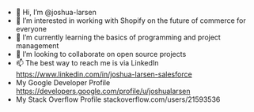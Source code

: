 - 👋 Hi, I’m @joshua-larsen
- 👀 I’m interested in working with Shopify on the future of commerce for everyone
- 🌱 I’m currently learning the basics of programming and project management
- 💞️ I’m looking to collaborate on open source projects
- 📫 The best way to reach me is via LinkedIn https://www.linkedin.com/in/joshua-larsen-salesforce
- My Google Developer Profile https://developers.google.com/profile/u/joshualarsen
- My Stack Overflow Profile stackoverflow.com/users/21593536


<!---
Urtica-dioica/Urtica-dioica is a ✨ special ✨ repository because its `README.md` (this file) appears on your GitHub profile.
You can click the Preview link to take a look at your changes.
--->
